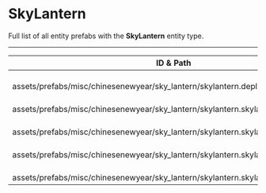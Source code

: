 # SkyLantern
Full list of all <Badge type="warning" text="5"/> entity prefabs with the **SkyLantern** entity type.

---
| ID & Path |
| --- |
| <a href="#2869067981"><Badge id="2869067981" type="tip" text="#"/></a> <Badge type="tip" text="2869067981"/> <br> assets/prefabs/misc/chinesenewyear/sky_lantern/skylantern.deployed.prefab |
| <a href="#4232309112"><Badge id="4232309112" type="tip" text="#"/></a> <Badge type="tip" text="4232309112"/> <br> assets/prefabs/misc/chinesenewyear/sky_lantern/skylantern.skylantern.green.prefab |
| <a href="#2908920493"><Badge id="2908920493" type="tip" text="#"/></a> <Badge type="tip" text="2908920493"/> <br> assets/prefabs/misc/chinesenewyear/sky_lantern/skylantern.skylantern.orange.prefab |
| <a href="#1049099687"><Badge id="1049099687" type="tip" text="#"/></a> <Badge type="tip" text="1049099687"/> <br> assets/prefabs/misc/chinesenewyear/sky_lantern/skylantern.skylantern.purple.prefab |
| <a href="#700699236"><Badge id="700699236" type="tip" text="#"/></a> <Badge type="tip" text="700699236"/> <br> assets/prefabs/misc/chinesenewyear/sky_lantern/skylantern.skylantern.red.prefab |
